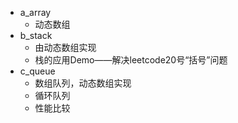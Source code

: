 - a_array
    - 动态数组
- b_stack
    - 由动态数组实现
    - 栈的应用Demo——解决leetcode20号“括号”问题
- c_queue
    - 数组队列，动态数组实现
    - 循环队列
    - 性能比较
 